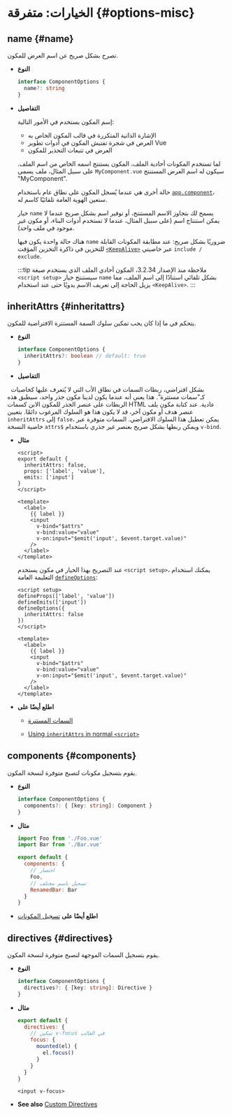 # الخيارات: متفرقة {#options-misc}

## name {#name}

تصرح بشكل صريح عن اسم العرض للمكون.

- **النوع**

  ```ts
  interface ComponentOptions {
    name?: string
  }
  ```

- **التفاصيل**

  إسم المكون يستخدم في الأمور التالية:

  - الإشارة الذاتية المتكررة في قالب المكون الخاص به
  - العرض في شجرة تفتيش المكون في أدوات تطوير Vue
  - العرض في تتبعات التحذير للمكون

  لما تستخدم المكونات أحادية الملف، المكون يستنتج اسمه الخاص من اسم الملف. على سبيل المثال، ملف يسمى `MyComponent.vue` سيكون له اسم العرض المستنتج "MyComponent".

  حالة أخرى هي عندما يُسجل المكون على نطاق عام باستخدام [`app.component`](/api/application#app-component)، ستعين الهوية العامة تلقائيًا كاسم له.

  خيار `name` يسمح لك بتجاوز الاسم المستنتج، أو توفير اسم بشكل صريح عندما لا يمكن استنتاج اسم (على سبيل المثال، عندما لا تستخدم أدوات البناء، أو مكون غير موجود في ملف واحد).

  هناك حالة واحدة يكون فيها `name` ضروريًا بشكل صريح: عند مطابقة المكونات القابلة للتخزين في ذاكرة التخزين المؤقت [`<KeepAlive>`](/guide/built-ins/keep-alive) عبر خاصيتي `include / exclude`.

  :::tip ملاحظة
  منذ الإصدار 3.2.34، المكون أحادي الملف الذي يستخدم صيغة `<script setup>` سيستنتج خيار `name` بشكل تلقائي استنادًا إلى اسم الملف، مما يزيل الحاجة إلى تعريف الاسم يدويًا حتى عند استخدام `<KeepAlive>`.
  :::

## inheritAttrs {#inheritattrs}

يتحكم في ما إذا كان يجب تمكين سلوك السمة المستترة الافتراضية للمكون.

- **النوع**

  ```ts
  interface ComponentOptions {
    inheritAttrs?: boolean // default: true
  }
  ```

- **التفاصيل**

  بشكل افتراضي، ربطات السمات في نطاق الأب التي لا يُتعرف عليها كخاصيات كـ"سمات مستترة". هذا يعني أنه عندما يكون لدينا مكون جذر واحد، سيطبق هذه الربطات على عنصر الجذر للمكون الابن كسمات HTML عادية. عند كتابة مكون يلف عنصر هدف أو مكون آخر، قد لا يكون هذا هو السلوك المرغوب دائمًا. بتعيين `inheritAttrs` إلى `false`، يمكن تعطيل هذا السلوك الافتراضي. السمات متوفرة عبر خاصية النسخة `attrs$` ويمكن ربطها بشكل صريح بعنصر غير جذري باستخدام `v-bind`.

- **مثال**

  <div class="options-api">

  ```vue
  <script>
  export default {
    inheritAttrs: false,
    props: ['label', 'value'],
    emits: ['input']
  }
  </script>

  <template>
    <label>
      {{ label }}
      <input
        v-bind="$attrs"
        v-bind:value="value"
        v-on:input="$emit('input', $event.target.value)"
      />
    </label>
  </template>
  ```

  </div>
  <div class="composition-api">

  عند التصريح بهذا الخيار في مكون يستخدم `<script setup>`، يمكنك استخدام التعليمة العامة [`defineOptions`](/api/sfc-script-setup#defineoptions):

  ```vue
  <script setup>
  defineProps(['label', 'value'])
  defineEmits(['input'])
  defineOptions({
    inheritAttrs: false
  })
  </script>

  <template>
    <label>
      {{ label }}
      <input
        v-bind="$attrs"
        v-bind:value="value"
        v-on:input="$emit('input', $event.target.value)"
      />
    </label>
  </template>
  ```

  </div>

- **اطلع أيضًا على**

  - [السمات المستترة](/guide/components/attrs)
  <div class="composition-api">

  - [Using `inheritAttrs` in normal `<script>`](/api/sfc-script-setup.html#usage-alongside-normal-script)
  </div>

## components {#components}

يقوم بتسجيل مكونات لتصبح متوفرة لنسخة المكون.

- **النوع**

  ```ts
  interface ComponentOptions {
    components?: { [key: string]: Component }
  }
  ```

- **مثال**

  ```js
  import Foo from './Foo.vue'
  import Bar from './Bar.vue'

  export default {
    components: {
      // اختصار
      Foo,
      // تسجيل باسم مختلف
      RenamedBar: Bar
    }
  }
  ```

- **اطلع أيضًا على** [تسجيل المكونات](/guide/components/registration)

## directives {#directives}

يقوم بتسجيل السمات الموجهة لتصبح متوفرة لنسخة المكون.

- **النوع**

  ```ts
  interface ComponentOptions {
    directives?: { [key: string]: Directive }
  }
  ```

- **مثال**

  ```js
  export default {
    directives: {
      // تمكين v-focus في القالب
      focus: {
        mounted(el) {
          el.focus()
        }
      }
    }
  }
  ```

  ```vue-html
  <input v-focus>
  ```

- **See also** [Custom Directives](/guide/reusability/custom-directives)
